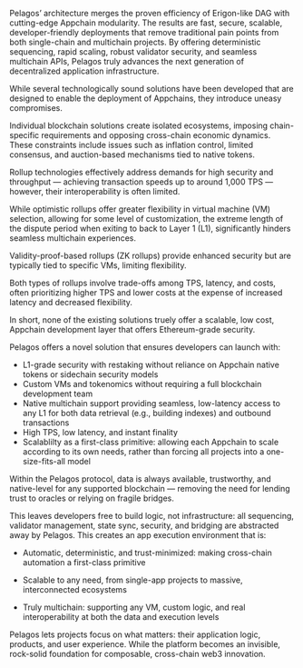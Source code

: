 Pelagos’ architecture merges the proven efficiency of Erigon-like DAG with cutting-edge Appchain modularity. The results are fast, secure, scalable, developer-friendly deployments that remove traditional pain points from both single-chain and multichain projects. By offering deterministic sequencing, rapid scaling, robust validator security, and seamless multichain APIs, Pelagos truly advances the next generation of decentralized application infrastructure.

While several technologically sound solutions have been developed that are designed to enable the deployment of Appchains, they introduce uneasy compromises.

Individual blockchain solutions create isolated ecosystems, imposing chain-specific requirements and opposing cross-chain economic dynamics. These constraints include issues such as inflation control, limited consensus, and auction-based mechanisms tied to native tokens. 

Rollup technologies effectively address demands for high security and throughput &mdash; achieving transaction speeds up to around 1,000 TPS &mdash; however, their interoperability is often limited.

While optimistic rollups offer greater flexibility in virtual machine (VM) selection, allowing for some level of customization, the extreme length of the dispute period when exiting to back to Layer 1 (L1),
significantly hinders seamless multichain experiences.

Validity-proof-based rollups (ZK rollups) provide enhanced security but are typically tied to specific VMs, limiting flexibility. 

Both types of rollups involve trade-offs among TPS, latency, and costs, often prioritizing higher TPS and
lower costs at the expense of increased latency and decreased flexibility.

In short, none of the existing solutions truely offer a scalable, low cost, Appchain development layer that offers Ethereum-grade security.

Pelagos offers a novel solution that ensures developers can launch with:

- L1-grade security with restaking without reliance on Appchain native tokens or sidechain security models
- Custom VMs and tokenomics without requiring a full blockchain development team
- Native multichain support providing seamless, low-latency access to any L1 for both data retrieval (e.g.,
building indexes) and outbound transactions
- High TPS, low latency, and instant finality
- Scalablilty as a first-class primitive: allowing each Appchain to scale according to its own needs, rather than forcing all projects into a one-size-fits-all model

Within the Pelagos protocol, data is always available, trustworthy, and native-level for any supported blockchain &mdash; removing the need for lending trust to oracles or relying on fragile bridges.

This leaves developers free to build logic, not infrastructure: all sequencing, validator management, state sync, security, and bridging are abstracted away by Pelagos. This creates an app execution environment that is:

- Automatic, deterministic, and trust-minimized: making cross-chain automation a first-class primitive

- Scalable to any need, from single-app projects to massive, interconnected ecosystems

- Truly multichain: supporting any VM, custom logic, and real interoperability at both the data and execution levels

Pelagos lets projects focus on what matters: their application logic, products, and user experience. While the platform becomes an invisible, rock-solid foundation for composable, cross-chain web3 innovation.



